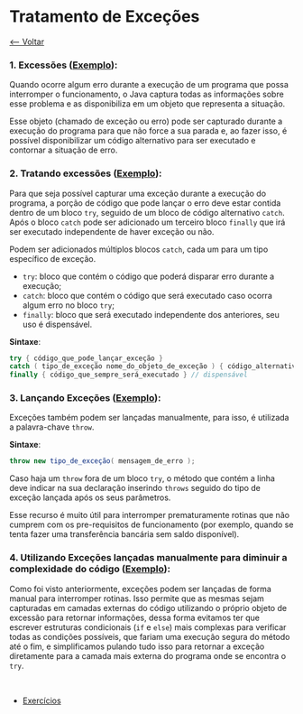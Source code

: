 # Tratamento de Exceções
[<-- Voltar](../README.md)

### 1. Excessões ([Exemplo](./Exececoes.java)):

Quando ocorre algum erro durante a execução de um programa que possa interromper o funcionamento, o Java captura todas as informações sobre esse problema e as disponibiliza em um objeto que representa a situação.

Esse objeto (chamado de exceção ou erro) pode ser capturado durante a execução do programa para que não force a sua parada e, ao fazer isso, é possível disponibilizar um código alternativo para ser executado e contornar a situação de erro.

### 2. Tratando excessões ([Exemplo](./Exececoes.java)):

Para que seja possível capturar uma exceção durante a execução do programa, a porção de código que pode lançar o erro deve estar contida dentro de um bloco ```try```, seguido de um bloco de código alternativo ```catch```. Após o bloco ```catch``` pode ser adicionado um terceiro bloco ```finally``` que irá ser executado independente de haver exceção ou não.

Podem ser adicionados múltiplos blocos ```catch```, cada um para um tipo específico de exceção.

- ```try```: bloco que contém o código que poderá disparar erro durante a execução;
- ```catch```: bloco que contém o código que será executado caso ocorra algum erro no bloco ```try```;
- ```finally```: bloco que será executado independente dos anteriores, seu uso é dispensável.

**Sintaxe**:

```java
try { código_que_pode_lançar_exceção }
catch ( tipo_de_exceção nome_do_objeto_de_exceção ) { código_alternativo }
finally { código_que_sempre_será_executado } // dispensável
```

### 3. Lançando Exceções ([Exemplo](./UtilizandoExcecoes.java)):

Exceções também podem ser lançadas manualmente, para isso, é utilizada a palavra-chave ```throw```.

**Sintaxe**:

```java
throw new tipo_de_exceção( mensagem_de_erro );
```

Caso haja um ```throw``` fora de um bloco ```try```, o método que contém a linha deve indicar na sua declaração inserindo ```throws``` seguido do tipo de exceção lançada após os seus parâmetros.

Esse recurso é muito útil para interromper prematuramente rotinas que não cumprem com os pre-requisitos de funcionamento (por exemplo, quando se tenta fazer uma transferência bancária sem saldo disponível).

### 4. Utilizando Exceções lançadas manualmente para diminuir a complexidade do código ([Exemplo](./UtilizandoExcecoes.java)):

Como foi visto anteriormente, exceções podem ser lançadas de forma manual para interromper rotinas. Isso permite que as mesmas sejam capturadas em camadas externas do código utilizando o próprio objeto de excessão para retornar informações, dessa forma evitamos ter que escrever estruturas condicionais (```if``` e ```else```) mais complexas para verificar todas as condições possíveis, que fariam uma execução segura do método até o fim, e simplificamos pulando tudo isso para retornar a exceção diretamente para a camada mais externa do programa onde se encontra o ```try```.

<br>

- [Exercícios](./exercicios.md)